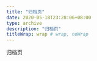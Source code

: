 ```yaml
---
title: "归档页"
date: 2020-05-18T23:28:06+08:00
type: archive
description: "归档页"
titleWrap: wrap # wrap, noWrap
---
```


归档页